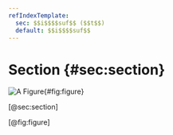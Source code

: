 ```yaml
---
refIndexTemplate:
  sec: $$i$$$$suf$$ ($$t$$)
  default: $$i$$$$suf$$
---
```


# Section {#sec:section}

![A Figure](figure.png){#fig:figure}

[@sec:section]

[@fig:figure]
